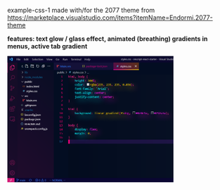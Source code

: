 example-css-1 made with/for the 2077 theme from https://marketplace.visualstudio.com/items?itemName=Endormi.2077-theme

__features: text glow / glass effect, animated (breathing) gradients in menus, active tab gradient__

<img src="https://github.com/gcholette/vscode-custom-css-injector/blob/main/examples/example-css-1.PNG?raw=true" width="75%" height="75%">

